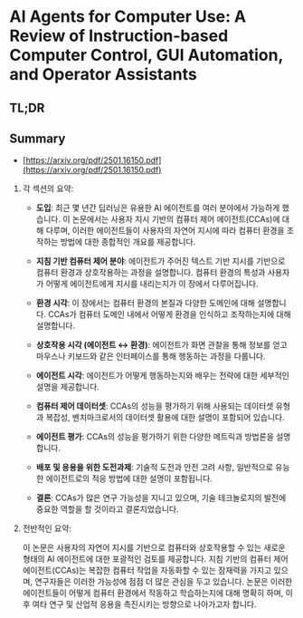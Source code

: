 # AI Agents for Computer Use: A Review of Instruction-based Computer Control, GUI Automation, and Operator Assistants
## TL;DR
## Summary
- [https://arxiv.org/pdf/2501.16150.pdf](https://arxiv.org/pdf/2501.16150.pdf)

1. 각 섹션의 요약:

   - **도입**: 최근 몇 년간 딥러닝은 유용한 AI 에이전트를 여러 분야에서 가능하게 했습니다. 이 논문에서는 사용자 지시 기반의 컴퓨터 제어 에이전트(CCAs)에 대해 다루며, 이러한 에이전트들이 사용자의 자연어 지시에 따라 컴퓨터 환경을 조작하는 방법에 대한 종합적인 개요를 제공합니다.
   
   - **지침 기반 컴퓨터 제어 분야**: 에이전트가 주어진 텍스트 기반 지시를 기반으로 컴퓨터 환경과 상호작용하는 과정을 설명합니다. 컴퓨터 환경의 특성과 사용자가 어떻게 에이전트에게 지시를 내리는지가 이 장에서 다루어집니다.

   - **환경 시각**: 이 장에서는 컴퓨터 환경의 본질과 다양한 도메인에 대해 설명합니다. CCAs가 컴퓨터 도메인 내에서 어떻게 환경을 인식하고 조작하는지에 대해 설명합니다.

   - **상호작용 시각 (에이전트 ↔ 환경)**: 에이전트가 화면 관찰을 통해 정보를 얻고 마우스나 키보드와 같은 인터페이스를 통해 행동하는 과정을 다룹니다.

   - **에이전트 시각**: 에이전트가 어떻게 행동하는지와 배우는 전략에 대한 세부적인 설명을 제공합니다.

   - **컴퓨터 제어 데이터셋**: CCAs의 성능을 평가하기 위해 사용되는 데이터셋 유형과 복잡성, 벤치마크로서의 데이터셋 활용에 대한 설명이 포함되어 있습니다.

   - **에이전트 평가**: CCAs의 성능을 평가하기 위한 다양한 메트릭과 방법론을 설명합니다.

   - **배포 및 응용을 위한 도전과제**: 기술적 도전과 안전 고려 사항, 일반적으로 유능한 에이전트로의 적응 방법에 대한 설명이 포함됩니다.

   - **결론**: CCAs가 많은 연구 가능성을 지니고 있으며, 기술 테크놀로지의 발전에 중요한 역할을 할 것이라고 결론지었습니다.

2. 전반적인 요약:

   이 논문은 사용자의 자연어 지시를 기반으로 컴퓨터와 상호작용할 수 있는 새로운 형태의 AI 에이전트에 대한 포괄적인 검토를 제공합니다. 지침 기반의 컴퓨터 제어 에이전트(CCAs)는 복잡한 컴퓨터 작업을 자동화할 수 있는 잠재력을 가지고 있으며, 연구자들은 이러한 가능성에 점점 더 많은 관심을 두고 있습니다. 논문은 이러한 에이전트들이 어떻게 컴퓨터 환경에서 작동하고 학습하는지에 대해 명확히 하며, 이후 여타 연구 및 산업적 응용을 촉진시키는 방향으로 나아가고자 합니다.